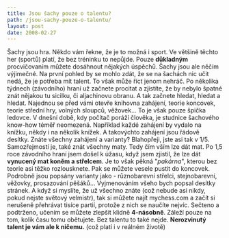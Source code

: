 ```yaml
---
title: Jsou šachy pouze o talentu?
path: /jsou-sachy-pouze-o-talentu/
layout: post
date: 2008-02-27
---
```


Šachy jsou hra. Někdo vám řekne, že je to možná i sport. Ve většině těchto her (sportů) platí, že bez tréninku to nepůjde. Pouze **důkladným** procvičovaním můžete dosáhnout nějakých úspěchů. Šachy jsou ale něčím výjimečné. Na první pohled by se mohlo zdát, že se na šachách nic učit nedá, že je potřeba mít talent. To však může říct jenom nehráč. Po několika týdnech (závodního) hraní už začnete procitat a zjistíte, že by nebylo špatné znát nějakou tu sicilku, či aljachinovu obranu. A tak začnete hledat, hledat a hledat. Najednou se před vámi otevře knihovna zahájení, teorie koncovek, teorie střední hry, volných sloupců, věžovek... To je však pouze špička ledovce. V dnešní době, kdy počítač poráží člověka, je studnice šachového know-how téměř neomezená. Například každé zahájení by vydalo na knížku, někdy i na několik knížek. A takovýchto zahájení jsou řádově desítky. Znáte všechny zahájení a varianty? Blahopřeji, jste asi tak v 1/5. Samozřejmostí je, také znát všechny maty. Tedy čím vším lze dát mat. Po 1,5 roce závodního hraní jsem došel k úžasu, když jsem zjistil, že lze dát **vynucený mat koněm a střelcem**. Je to však pěkná "_pakárna_", kterou bez teorie asi těžko rozlousknete. Pak se můžete vesele pustit do koncovek. Podrobně jsou popsány varianty jako - různobarevní střelci, stejnobarevní, věžovky, prosazování pěšáků... Vyjmenováním všeho bych popsal desítky stránek. A když si myslíte, že už všechno znáte (což nebude asi nikdy, pokud nejste světový velmistr), tak si můžete najít mychess.com a začít si nerušeně přehrávat tisíce partií, protože z nich se naučíte nejvíc. Sečteno a podtrženo, učením se můžete zlepšit klidně **4-násobně**. Záleží pouze na tom, kolik času tomu obětujete. Bez talentu to také nejde. **Nerozvinutý talent je vám ale k ničemu.** (což platí i v reálném životě)